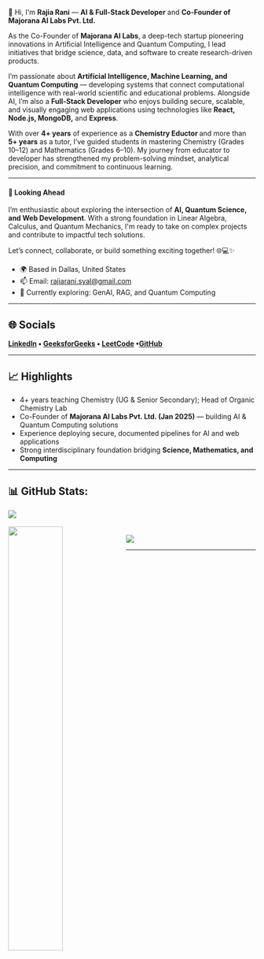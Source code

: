 👋 Hi, I'm <b>Rajia Rani</b> — <b>AI & Full-Stack Developer</b> and <b>Co-Founder of Majorana AI Labs Pvt. Ltd.</b>  
<p>
  As the Co-Founder of <b>Majorana AI Labs</b>, a deep-tech startup pioneering innovations in Artificial Intelligence and Quantum Computing, I lead initiatives that bridge science, data, and software to create research-driven products.  
</p>

<p>
  I’m passionate about <b>Artificial Intelligence, Machine Learning, and Quantum Computing</b> — developing systems that connect computational intelligence with real-world scientific and educational problems.  
  Alongside AI, I’m also a <b>Full-Stack Developer</b> who enjoys building secure, scalable, and visually engaging web applications using technologies like <b>React, Node.js, MongoDB,</b> and <b>Express</b>.
</p>

<p>
  With over <b>4+ years</b> of experience as a <b> Chemistry Eductor </b> and more than <b>5+ years</b> as a tutor, I’ve guided students in mastering Chemistry (Grades 10–12) and Mathematics (Grades 6–10).  
  My journey from educator to developer has strengthened my problem-solving mindset, analytical precision, and commitment to continuous learning.  
</p>

---

<h4>💭 Looking Ahead</h4>
<p>
I’m enthusiastic about exploring the intersection of <b>AI, Quantum Science, and Web Development</b>. With a strong foundation in Linear Algebra, Calculus, and Quantum Mechanics, I'm ready to take on complex projects and contribute to impactful tech solutions.
</p>

<p>Let’s connect, collaborate, or build something exciting together! 🌐💻✨</p>
<ul>
  <li>🌍 Based in Dallas, United States</li>
  <li>📫 Email: <a href="mailto:rajiarani.syal@gmail.com">rajiarani.syal@gmail.com</a></li>
  <li>🧠 Currently exploring: GenAI, RAG, and Quantum Computing</li>
</ul>

---

<h2>🌐 Socials</h2>
<b> <a href="https://www.linkedin.com/in/rajia-rani-935b71187/">LinkedIn</a> • <a href="https://www.geeksforgeeks.org/user/rajiaracwmt/">GeeksforGeeks</a> • <a href="https://leetcode.com/progress/">LeetCode</a> •<a href="https://github.com/RajiaRani">GitHub</a> </b>

---

## 📈 Highlights
- 4+ years teaching Chemistry (UG & Senior Secondary); Head of Organic Chemistry Lab  
- Co-Founder of **Majorana AI Labs Pvt. Ltd. (Jan 2025)** — building AI & Quantum Computing solutions  
- Experience deploying secure, documented pipelines for AI and web applications  
- Strong interdisciplinary foundation bridging **Science, Mathematics, and Computing**

---

<h2>📊 GitHub Stats:</h2>
<div><img src="https://github-readme-stats.vercel.app/api/top-langs/?username=RajiaRani&theme=dark&hide_border=false&include_all_commits=true&count_private=true&layout=compact"/></div>
</br>
<div><img align="left" width="47%" src="https://github-readme-stats.vercel.app/api?username=RajiaRani&show_icons=true&theme=radical" /></div>
</br>
<div><img src="https://github-readme-streak-stats.herokuapp.com/?user=RajiaRani&theme=dark&hide_border=false" /></div>

---

<!---
RajiaRani/RajiaRani is a ✨ special ✨ repository because its `README.md` appears on your GitHub profile.
You can click the Preview link to take a look at your changes.
--->
